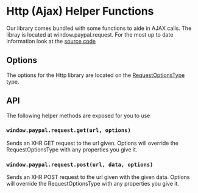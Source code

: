 # Http (Ajax) Helper Functions
Our library comes bundled with some functions to aide in AJAX calls.  The libray is located at window.paypal.request.  For the most up to date information look at the <a href="https://github.com/paypal/paypal-checkout/blob/master/src/lib/http.js">source code</a>

## Options
The options for the Http library are located on the <a href="https://github.com/paypal/paypal-checkout/blob/master/src/lib/http.js#L5">RequestOptionsType</a> type.

## API
The following helper methods are exposed for you to use

### `window.paypal.request.get(url, options)`
Sends an XHR GET request to the url given.  Options will override the RequestOptionsType with any properties you give it.

### `window.paypal.request.post(url, data, options)`
Sends an XHR POST request to the url given with the given data.  Options will override the RequestOptionsType with any properties you give it.
